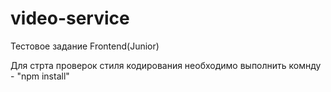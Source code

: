 # video-service
Тестовое задание Frontend(Junior)

Для стрта проверок стиля кодирования необходимо выполнить комнду - "npm install"
